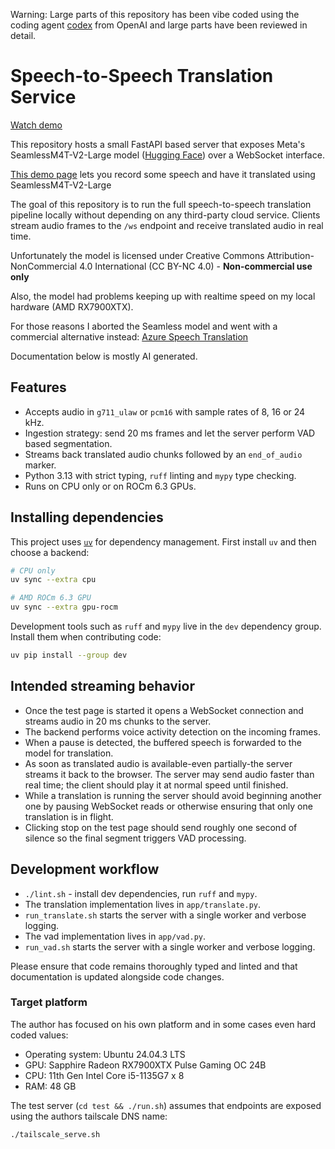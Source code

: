 Warning: Large parts of this repository has been vibe coded using the coding agent [codex](https://chatgpt.com/codex) from OpenAI and large parts have been reviewed in detail.

# Speech-to-Speech Translation Service

[Watch demo](https://jespertorpkristensen-misc-public.s3.eu-central-1.amazonaws.com/demo.webm)

This repository hosts a small FastAPI based server that exposes Meta's
SeamlessM4T-V2-Large model ([Hugging Face](https://huggingface.co/facebook/seamless-m4t-v2-large)) over a WebSocket interface.

[This demo page](https://seamless.metademolab.com/demo) lets you record some speech and have it translated using SeamlessM4T-V2-Large

The goal of this repository is to run the full speech-to-speech translation pipeline locally without depending on
any third-party cloud service.  Clients stream audio frames to the `/ws`
endpoint and receive translated audio in real time.

Unfortunately the model is licensed under Creative Commons Attribution-NonCommercial 4.0 International (CC BY-NC 4.0) - **Non-commercial use only**

Also, the model had problems keeping up with realtime speed on my local hardware (AMD RX7900XTX).

For those reasons I aborted the Seamless model and went with a commercial alternative instead: [Azure Speech Translation](https://azure.microsoft.com/en-us/products/ai-services/ai-translator)

Documentation below is mostly AI generated.

## Features

* Accepts audio in `g711_ulaw` or `pcm16` with sample rates of 8, 16 or 24 kHz.
* Ingestion strategy: send 20 ms frames and let the server perform VAD based
  segmentation.
* Streams back translated audio chunks followed by an `end_of_audio` marker.
* Python 3.13 with strict typing, `ruff` linting and `mypy` type checking.
* Runs on CPU only or on ROCm 6.3 GPUs.

## Installing dependencies

This project uses [`uv`](https://github.com/astral-sh/uv) for dependency
management.  First install `uv` and then choose a backend:

```bash
# CPU only
uv sync --extra cpu

# AMD ROCm 6.3 GPU
uv sync --extra gpu-rocm
```

Development tools such as `ruff` and `mypy` live in the `dev` dependency
group.  Install them when contributing code:

```bash
uv pip install --group dev
```

## Intended streaming behavior

* Once the test page is started it opens a WebSocket connection and streams audio in 20 ms chunks to the server.
* The backend performs voice activity detection on the incoming frames.
* When a pause is detected, the buffered speech is forwarded to the model for translation.
* As soon as translated audio is available-even partially-the server streams it back to the browser.  The server may send audio faster than real time; the client should play it at normal speed until finished.
* While a translation is running the server should avoid beginning another one by pausing WebSocket reads or otherwise ensuring that only one translation is in flight.
* Clicking stop on the test page should send roughly one second of silence so the final segment triggers VAD processing.

## Development workflow

* `./lint.sh` - install dev dependencies, run `ruff` and `mypy`.
* The translation implementation lives in `app/translate.py`.
* `run_translate.sh` starts the server with a single worker and verbose logging.
* The vad implementation lives in `app/vad.py`.
* `run_vad.sh` starts the server with a single worker and verbose logging.

Please ensure that code remains thoroughly typed and linted and that documentation is updated alongside code changes.


### Target platform

The author has focused on his own platform and in some cases even hard coded values:

* Operating system: Ubuntu 24.04.3 LTS
* GPU: Sapphire Radeon RX7900XTX Pulse Gaming OC 24B
* CPU: 11th Gen Intel Core i5-1135G7 x 8
* RAM: 48 GB

The test server (`cd test && ./run.sh`) assumes that endpoints are exposed using the authors tailscale DNS name:

```
./tailscale_serve.sh
```
